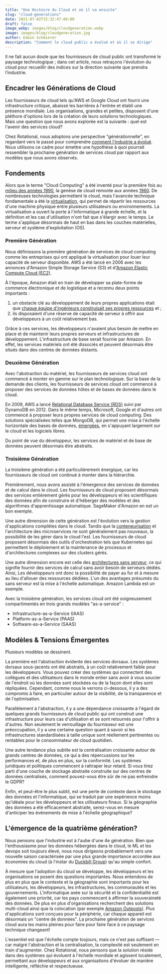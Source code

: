 ```yaml
---
title: "Une Histoire du Cloud et où il va ensuite"
slug: "cloud-generations"
date: 2021-07-02T15:32:47-04:00
draft: false
image_webp: images/blog/cloudgeneration.webp
image: images/blog/cloudgeneration.jpg
author: Edwin Schmierer
description: "Comment le cloud public a évolué et où il se dirige"
---
```


Il ne fait aucun doute que les fournisseurs de cloud public ont transformé le paysage technologique ; dans cet article, nous retraçons l'évolution du cloud pour recueillir des indices sur la direction suivante que prendra l’industrie.

## Encadrer les Générations de Cloud
Les fournisseurs de cloud tels qu'AWS et Google Cloud ont fourni une infrastructure critique, abaissé les barrières à l'entrée et établi une présence mondiale. Les organisations, grandes et petites, disposent d'une pléthore d'options lors de la création de leurs solutions technologiques. Mais une question que nous avons explorée est la suivante : quel est l'avenir des services cloud?

Chez Rotational, nous adoptons une perspective "générationnelle", en regardant vers le passé pour comprendre [comment l'industrie a évolué](https://en.wikipedia.org/wiki/Timeline_of_Amazon_Web_Services). Nous utilisons ce cadre pour émettre une hypothèse à quoi pourrait ressembler la prochaine génération de services cloud par rapport aux modèles que nous avons observés.

## Fondements
Alors que le terme "Cloud Computing" a été inventé pour la première fois au [milieu des années 1990](https://www.technologyreview.com/2011/10/31/257406/who-coined-cloud-computing/), la genèse de cloud remonte aux années [1960](https://en.wikipedia.org/wiki/Virtualization). De nombreuses technologies permettent le cloud, mais l'avancée technique fondamentale a été la [virtualisation](https://www.redhat.com/en/topics/virtualization/what-is-virtualization), qui permet de répartir les ressources d'une machine physique entre plusieurs utilisateurs ou environnements. La virtualisation a ouvert la porte à l'informatique à grande échelle, et la définition et les cas d'utilisation n'ont fait que s'élargir avec le temps. Le terme s'applique désormais de haut en bas dans les couches matérielles, serveur et système d'exploitation (OS).

### Première Génération
Nous définissons la première génération de services de cloud computing comme les entreprises qui ont appliqué la virtualisation pour louer leur capacité de serveur disponible. AWS a été lancé en 2006 avec les annonces d'Amazon Simple Storage Service (S3) et d'[Amazon Elastic Compute Cloud (EC2)](https://aws.amazon.com/about-aws/whats-new/2006/08/24/announcing-amazon-elastic-compute-cloud-amazon-ec2---beta/).

À l'époque, Amazon était en train de développer sa plate-forme de commerce électronique et de logistique et a reconnu deux points importants :

 1. un obstacle clé au développement de leurs propres applications était que [chaque équipe d'ingénieurs construisait ses propres ressources](https://techcrunch.com/2016/07/02/andy-jassys-brief-history-of-the-genesis-of-aws/) et ;
 2. ils disposaient d'une réserve de capacité de serveur à offrir aux développeurs à un coût relativement bas.

Grâce à ces services, les développeurs n'avaient plus besoin de mettre en place et de maintenir leurs propres serveurs et infrastructures de développement. L'infrastructure de base serait fournie par Amazon. En effet, les services matériels ont été dissociés et peuvent désormais être situés dans des centres de données distants.

### Deuxième Génération
Avec l'abstraction du matériel, les fournisseurs de services cloud ont commencé à monter en gamme sur le plan technologique. Sur la base de la demande des clients, les fournisseurs de services cloud ont commencé à proposer des services de données hôtes et de bases de données dans le cloud.

En 2009, AWS a lancé [Relational Database Service (RDS)](https://en.wikipedia.org/wiki/Amazon_Relational_Database_Service) suivi par DynamoDB en 2012. Dans le même temps, Microsoft, Google et d'autres ont commencé à proposer leurs propres services de cloud computing. Des solutions spécialisées telles que MongoDB, qui permet une mise à l'échelle horizontale des bases de données, [émergées](https://petedejoy.com/writing/mongodb), en s'appuyant largement sur le cloud et les logiciels libres.

Du point de vue du développeur, les services de matériel et de base de données peuvent désormais être abstraits.

### Troisième Génération
La troisième génération a été particulièrement énergique, car les fournisseurs de cloud ont continué à monter dans la hiérarchie.

Premièrement, nous avons assisté à l'émergence des services de données et de calcul dans le cloud. Les fournisseurs de cloud proposent désormais des services entièrement gérés pour les développeurs et les scientifiques des données afin de construire et d'héberger des modèles et des algorithmes d'apprentissage automatique. SageMaker d'Amazon en est un bon exemple.

Une autre dimension de cette génération est l'évolution vers la gestion d'applications complètes dans le cloud. Tandis que la [conteneurisation](https://blog.aquasec.com/a-brief-history-of-containers-from-1970s-chroot-to-docker-2016) et l'architecture des microservices ne sont généralement pas nouveaux, la possibilité de les gérer dans le cloud l'est. Les fournisseurs de cloud proposent désormais des outils d'orchestration tels que Kubernetes qui permettent le déploiement et la maintenance de processus et d'architectures complexes sur des clusters gérés.

Une autre dimension encore est celle des [architectures sans serveur](https://www.cloudflare.com/learning/serverless/what-is-serverless/), ce qui signifie fournir des services de calcul sans avoir besoin de serveurs dédiés. Ainsi, Les développeurs ont donc la possibilité de payer au fur et à mesure au lieu d'allouer des ressources dédiées. L'un des avantages présumés du sans serveur est la mise à l'échelle automatique. Amazon Lambda est un exemple.

Avec la troisième génération, les services cloud ont été soigneusement compartimentés en trois grands modèles "as-a-service" :

 - Infrastructure-as-a-Service (IAAS)
 - Platform-as-a-Service (PAAS)
 - Software-as-a-Service (SAAS)

## Modèles & Tensions Émergentes
Plusieurs modèles se dessinent.

La première est l'abstraction évidente des services dorsaux. Les systèmes dorsaux sous-jacents ont été abstraits, à un coût relativement faible pour les développeurs. Vous pouvez créer des systèmes qui connectent des collègues et des utilisateurs dans le monde entier sans avoir à vous soucier de l'endroit où les données sont stockées ou de la façon dont elles sont répliquées. Cependant, comme nous le verrons ci-dessous, il y a des compromis à faire, en particulier autour de la visibilité, de la transparence et de l'optimisation.

Parallèlement à l'abstraction, il y a une dépendance croissante à l'égard de quelques grands fournisseurs de cloud public qui ont construit une infrastructure pour leurs cas d'utilisation et se sont retournés pour l'offrir à d'autres. Non seulement le verrouillage du fournisseur est une préoccupation, il y a une certaine question quant à savoir si les infrastructures standardisées à taille unique sont réellement pertinentes ou rentables pour le consommateur de cloud quotidien.

Une autre tendance plus subtile est la centralisation croissante autour de grands centres de données, ce qui a des répercussions sur les performances et, de plus en plus, sur la conformité. Les systèmes juridiques et politiques commencent à rattraper leur retard. Si vous tirez parti d'une couche de stockage abstraite construite sur des centres de données centralisés, comment pouvez-vous être sûr de ne pas enfreindre le GDPR?

Enfin, et peut-être le plus subtil, est une perte de contexte dans le stockage des données et l'informatique, qui se traduit par une expérience moins qu'idéale pour les développeurs et les utilisateurs finaux. Si la géographie des données a été efficacement abstraite, serez-vous en mesure d'anticiper les événements de mise à l'échelle géographique?

## L'émergence de la quatrième génération?
Nous pensons que l'industrie est à l'aube d'une 4e génération. Bien que l'enthousiasme pour les données hébergées dans le cloud, le ML et les devops soit toujours élevé, nous nous dirigeons probablement vers une nouvelle saison caractérisée par une plus grande importance accordée aux économies du cloud (à l'instar du [Duckbill Group](https://www.duckbillgroup.com/services/cloud-finance-analysis/)) qu'au simple confort.

À mesure que l'adoption du cloud se développe, les développeurs et les organisations se posent des questions importantes. Nous entendons de plus en plus que le contexte et la géographie sont importants pour les utilisateurs, les développeurs, les infrastructures, les communautés et les gouvernements. L'informatique axée sur la sécurité et la confidentialité est également une priorité, car les pays commencent à affirmer la souveraineté des données. De plus en plus d'organisations recherchent des solutions multi-cloud ainsi que la colocation (par exemple [Amazon Outposts](https://aws.amazon.com/outposts/)). Plus d'applications sont conçues pour la périphérie, car chaque appareil est désormais un "centre de données". La prochaine génération de services cloud aura les mains pleines pour faire pour faire face à ce paysage technique changeant!

L'essentiel est que l'échelle compte toujours, mais ce n'est pas suffisant &mdash; car malgré l'abstraction et la centralisation, la complexité est seulement en train d'augmenter. Chez Rotational, nous pensons que la solution réside dans des systèmes qui évoluent à l'échelle mondiale et agissent localement, permettant aux développeurs et aux organisations d'évoluer de manière intelligente, réfléchie et respectueuse.
